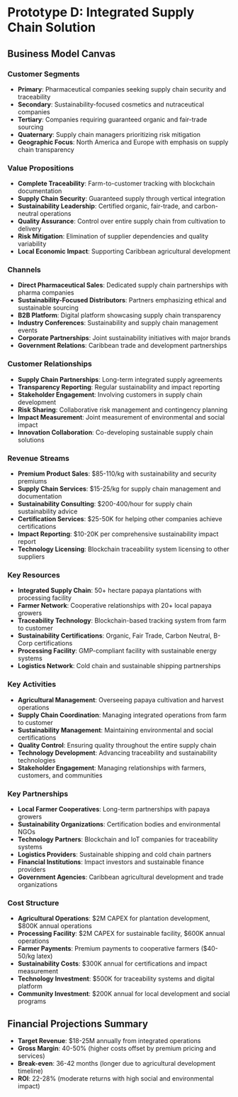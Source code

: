 # Prototype D: Integrated Supply Chain Solution

## Business Model Canvas

### Customer Segments
- **Primary**: Pharmaceutical companies seeking supply chain security and traceability
- **Secondary**: Sustainability-focused cosmetics and nutraceutical companies
- **Tertiary**: Companies requiring guaranteed organic and fair-trade sourcing
- **Quaternary**: Supply chain managers prioritizing risk mitigation
- **Geographic Focus**: North America and Europe with emphasis on supply chain transparency

### Value Propositions
- **Complete Traceability**: Farm-to-customer tracking with blockchain documentation
- **Supply Chain Security**: Guaranteed supply through vertical integration
- **Sustainability Leadership**: Certified organic, fair-trade, and carbon-neutral operations
- **Quality Assurance**: Control over entire supply chain from cultivation to delivery
- **Risk Mitigation**: Elimination of supplier dependencies and quality variability
- **Local Economic Impact**: Supporting Caribbean agricultural development

### Channels
- **Direct Pharmaceutical Sales**: Dedicated supply chain partnerships with pharma companies
- **Sustainability-Focused Distributors**: Partners emphasizing ethical and sustainable sourcing
- **B2B Platform**: Digital platform showcasing supply chain transparency
- **Industry Conferences**: Sustainability and supply chain management events
- **Corporate Partnerships**: Joint sustainability initiatives with major brands
- **Government Relations**: Caribbean trade and development partnerships

### Customer Relationships
- **Supply Chain Partnerships**: Long-term integrated supply agreements
- **Transparency Reporting**: Regular sustainability and impact reporting
- **Stakeholder Engagement**: Involving customers in supply chain development
- **Risk Sharing**: Collaborative risk management and contingency planning
- **Impact Measurement**: Joint measurement of environmental and social impact
- **Innovation Collaboration**: Co-developing sustainable supply chain solutions

### Revenue Streams
- **Premium Product Sales**: $85-110/kg with sustainability and security premiums
- **Supply Chain Services**: $15-25/kg for supply chain management and documentation
- **Sustainability Consulting**: $200-400/hour for supply chain sustainability advice
- **Certification Services**: $25-50K for helping other companies achieve certifications
- **Impact Reporting**: $10-20K per comprehensive sustainability impact report
- **Technology Licensing**: Blockchain traceability system licensing to other suppliers

### Key Resources
- **Integrated Supply Chain**: 50+ hectare papaya plantations with processing facility
- **Farmer Network**: Cooperative relationships with 20+ local papaya growers
- **Traceability Technology**: Blockchain-based tracking system from farm to customer
- **Sustainability Certifications**: Organic, Fair Trade, Carbon Neutral, B-Corp certifications
- **Processing Facility**: GMP-compliant facility with sustainable energy systems
- **Logistics Network**: Cold chain and sustainable shipping partnerships

### Key Activities
- **Agricultural Management**: Overseeing papaya cultivation and harvest operations
- **Supply Chain Coordination**: Managing integrated operations from farm to customer
- **Sustainability Management**: Maintaining environmental and social certifications
- **Quality Control**: Ensuring quality throughout the entire supply chain
- **Technology Development**: Advancing traceability and sustainability technologies
- **Stakeholder Engagement**: Managing relationships with farmers, customers, and communities

### Key Partnerships
- **Local Farmer Cooperatives**: Long-term partnerships with papaya growers
- **Sustainability Organizations**: Certification bodies and environmental NGOs
- **Technology Partners**: Blockchain and IoT companies for traceability systems
- **Logistics Providers**: Sustainable shipping and cold chain partners
- **Financial Institutions**: Impact investors and sustainable finance providers
- **Government Agencies**: Caribbean agricultural development and trade organizations

### Cost Structure
- **Agricultural Operations**: $2M CAPEX for plantation development, $800K annual operations
- **Processing Facility**: $2M CAPEX for sustainable facility, $600K annual operations
- **Farmer Payments**: Premium payments to cooperative farmers ($40-50/kg latex)
- **Sustainability Costs**: $300K annual for certifications and impact measurement
- **Technology Investment**: $500K for traceability systems and digital platform
- **Community Investment**: $200K annual for local development and social programs

## Financial Projections Summary
- **Target Revenue**: $18-25M annually from integrated operations
- **Gross Margin**: 40-50% (higher costs offset by premium pricing and services)
- **Break-even**: 36-42 months (longer due to agricultural development timeline)
- **ROI**: 22-28% (moderate returns with high social and environmental impact)
